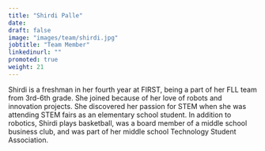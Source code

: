 ```yaml
---
title: "Shirdi Palle"
date: 
draft: false
image: "images/team/shirdi.jpg"
jobtitle: "Team Member"
linkedinurl: ""
promoted: true
weight: 21
---
```

Shirdi is a freshman in her fourth year at FIRST, being a part of her FLL team from 3rd-6th grade. She joined because of her love of robots and innovation projects. She discovered her passion for STEM when she was attending STEM fairs as an elementary school student. In addition to robotics, Shirdi plays basketball, was a board member of a middle school business club, and was part of her middle school Technology Student Association.